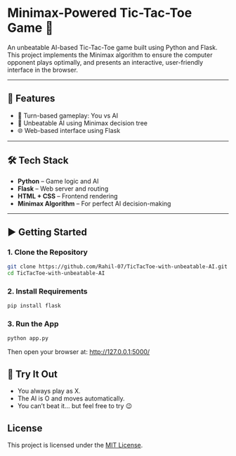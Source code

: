 # Minimax-Powered Tic-Tac-Toe Game 🎯

An unbeatable AI-based Tic-Tac-Toe game built using Python and Flask. This project implements the Minimax algorithm to ensure the computer opponent plays optimally, and presents an interactive, user-friendly interface in the browser.

---

## 🚀 Features

- 🔁 Turn-based gameplay: You vs AI
- 🧠 Unbeatable AI using Minimax decision tree
- 🌐 Web-based interface using Flask

---

## 🛠️ Tech Stack

- **Python** – Game logic and AI
- **Flask** – Web server and routing
- **HTML + CSS** – Frontend rendering
- **Minimax Algorithm** – For perfect AI decision-making

---

## ▶️ Getting Started

### 1. Clone the Repository

```bash
git clone https://github.com/Rahil-07/TicTacToe-with-unbeatable-AI.git
cd TicTacToe-with-unbeatable-AI
```

### 2. Install Requirements

```bash
pip install flask
```

### 3. Run the App

```bash
python app.py
```

Then open your browser at: http://127.0.0.1:5000/

## 🤖 Try It Out

- You always play as X.
- The AI is O and moves automatically.
- You can’t beat it... but feel free to try 😉

## License

This project is licensed under the [MIT License](LICENSE).
